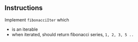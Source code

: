 ## Instructions

Implement `fibonacciIter` which

* is an iterable
* when iterated, should return fibonacci series, `1, 2, 3, 5 ..`